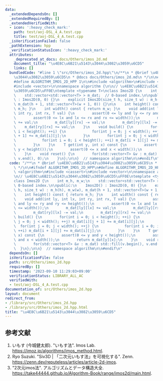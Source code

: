 ```yaml
---
data:
  _extendedDependsOn: []
  _extendedRequiredBy: []
  _extendedVerifiedWith:
  - icon: ':heavy_check_mark:'
    path: test/aoj-DSL_4_A.test.cpp
    title: test/aoj-DSL_4_A.test.cpp
  _isVerificationFailed: false
  _pathExtension: hpp
  _verificationStatusIcon: ':heavy_check_mark:'
  attributes:
    _deprecated_at_docs: docs/Others/imos_2d.md
    document_title: "\u4E8C\u6B21\u5143\u3044\u3082\u3059\u6CD5"
    links: []
  bundledCode: "#line 1 \"src/Others/imos_2d.hpp\"\n/**\n * @brief \u4E8C\u6B21\u5143\
    \u3044\u3082\u3059\u6CD5\n * @docs docs/Others/imos_2d.md\n */\n\n#ifndef ALGORITHM_IMOS_2D_HPP\n\
    #define ALGORITHM_IMOS_2D_HPP 1\n\n#include <algorithm>\n#include <cassert>\n\
    #include <vector>\n\nnamespace algorithm {\n\n// \u4E8C\u6B21\u5143\u3044\u3082\
    \u3059\u6CD5\uFF0E\ntemplate <typename T>\nclass Imos2D {\n    int m_h, m_w;\n\
    \    std::vector<std::vector<T> > m_dat;  // 0-based index.\n\npublic:\n    Imos2D()\
    \ : Imos2D(0, 0) {}\n    explicit Imos2D(size_t h, size_t w) : m_h(h), m_w(w),\
    \ m_dat(h + 1, std::vector<T>(w + 1, 0)) {}\n\n    int height() const { return\
    \ m_h; }\n    int width() const { return m_w; }\n    void add(int ly, int lx,\
    \ int ry, int rx, T val) {\n        assert(0 <= ly and ly <= ry and ry <= height());\n\
    \        assert(0 <= lx and lx <= rx and rx <= width());\n        m_dat[ly][lx]\
    \ += val;\n        m_dat[ly][rx] -= val;\n        m_dat[ry][lx] -= val;\n    \
    \    m_dat[ry][rx] += val;\n    }\n    void build() {\n        for(int i = 0;\
    \ i < height(); ++i) {\n            for(int j = 0; j < width(); ++j) m_dat[i][j\
    \ + 1] += m_dat[i][j];\n        }\n        for(int j = 0; j < width(); ++j) {\n\
    \            for(int i = 0; i < height(); ++i) m_dat[i + 1][j] += m_dat[i][j];\n\
    \        }\n    }\n    T get(int y, int x) const {\n        assert(0 <= y and\
    \ y < height());\n        assert(0 <= x and x < width());\n        return m_dat[y][x];\n\
    \    }\n    void reset() {\n        for(std::vector<T> &v : m_dat) std::fill(v.begin(),\
    \ v.end(), 0);\n    }\n};\n\n}  // namespace algorithm\n\n#endif\n"
  code: "/**\n * @brief \u4E8C\u6B21\u5143\u3044\u3082\u3059\u6CD5\n * @docs docs/Others/imos_2d.md\n\
    \ */\n\n#ifndef ALGORITHM_IMOS_2D_HPP\n#define ALGORITHM_IMOS_2D_HPP 1\n\n#include\
    \ <algorithm>\n#include <cassert>\n#include <vector>\n\nnamespace algorithm {\n\
    \n// \u4E8C\u6B21\u5143\u3044\u3082\u3059\u6CD5\uFF0E\ntemplate <typename T>\n\
    class Imos2D {\n    int m_h, m_w;\n    std::vector<std::vector<T> > m_dat;  //\
    \ 0-based index.\n\npublic:\n    Imos2D() : Imos2D(0, 0) {}\n    explicit Imos2D(size_t\
    \ h, size_t w) : m_h(h), m_w(w), m_dat(h + 1, std::vector<T>(w + 1, 0)) {}\n\n\
    \    int height() const { return m_h; }\n    int width() const { return m_w; }\n\
    \    void add(int ly, int lx, int ry, int rx, T val) {\n        assert(0 <= ly\
    \ and ly <= ry and ry <= height());\n        assert(0 <= lx and lx <= rx and rx\
    \ <= width());\n        m_dat[ly][lx] += val;\n        m_dat[ly][rx] -= val;\n\
    \        m_dat[ry][lx] -= val;\n        m_dat[ry][rx] += val;\n    }\n    void\
    \ build() {\n        for(int i = 0; i < height(); ++i) {\n            for(int\
    \ j = 0; j < width(); ++j) m_dat[i][j + 1] += m_dat[i][j];\n        }\n      \
    \  for(int j = 0; j < width(); ++j) {\n            for(int i = 0; i < height();\
    \ ++i) m_dat[i + 1][j] += m_dat[i][j];\n        }\n    }\n    T get(int y, int\
    \ x) const {\n        assert(0 <= y and y < height());\n        assert(0 <= x\
    \ and x < width());\n        return m_dat[y][x];\n    }\n    void reset() {\n\
    \        for(std::vector<T> &v : m_dat) std::fill(v.begin(), v.end(), 0);\n  \
    \  }\n};\n\n}  // namespace algorithm\n\n#endif\n"
  dependsOn: []
  isVerificationFile: false
  path: src/Others/imos_2d.hpp
  requiredBy: []
  timestamp: '2023-09-10 11:29:03+09:00'
  verificationStatus: LIBRARY_ALL_AC
  verifiedWith:
  - test/aoj-DSL_4_A.test.cpp
documentation_of: src/Others/imos_2d.hpp
layout: document
redirect_from:
- /library/src/Others/imos_2d.hpp
- /library/src/Others/imos_2d.hpp.html
title: "\u4E8C\u6B21\u5143\u3044\u3082\u3059\u6CD5"
---
```

## 参考文献

1. いもす (今城健太郎). "いもす法". Imos Lab. <https://imoz.jp/algorithms/imos_method.html>.
1. Ryo Suzuki. "Siv3D | 「二次元いもす法」を可視化する". Zenn. <https://zenn.dev/reputeless/articles/article-2d-imos>.
1. "2次元imos法". アルゴリズムとデータ構造大全. <https://take44444.github.io/Algorithm-Book/range/imos2d/main.html>.
